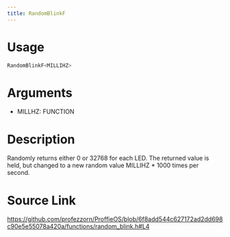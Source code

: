 ```yaml
---
title: RandomBlinkF
---
```


# Usage
```cpp
RandomBlinkF<MILLIHZ>
```

# Arguments
 * MILLHZ: FUNCTION

# Description
Randomly returns either 0 or 32768 for each LED. The returned value
is held, but changed to a new random value MILLIHZ * 1000 times per
second.

# Source Link
https://github.com/profezzorn/ProffieOS/blob/6f8add544c627172ad2dd698c90e5e55078a420a/functions/random_blink.h#L4
